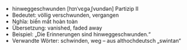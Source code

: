 - hinweggeschwunden	[hɪnˈvɛɡəˌʃvʊndən]	Partizip II
- Bedeutet: völlig verschwunden, vergangen
- Nghĩa: biến mất hoàn toàn
- Übersetzung: vanished, faded away
- Beispiel: „Die Erinnerungen sind hinweggeschwunden.“
- Verwandte Wörter: schwinden, weg	– aus althochdeutsch „swintan“